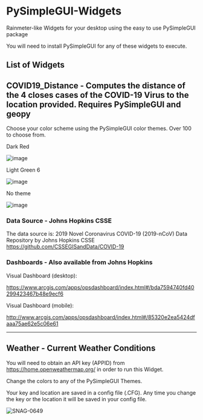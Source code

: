 # PySimpleGUI-Widgets
Rainmeter-like Widgets for your desktop using the easy to use PySimpleGUI package

You will need to install PySimpleGUI for any of these widgets to execute.

## List of Widgets

## COVID19_Distance - Computes the distance of the 4 closes cases of the COVID-19 Virus to the location provided.  Requires PySimpleGUI and geopy

Choose your color scheme using the PySimpleGUI color themes.  Over 100 to choose from.

Dark Red

![image](https://user-images.githubusercontent.com/46163555/76235485-8b503400-6201-11ea-9462-30b7311241df.png)

Light Green 6

![image](https://user-images.githubusercontent.com/46163555/76235530-9a36e680-6201-11ea-8163-c74b08296dd4.png)

No theme

![image](https://user-images.githubusercontent.com/46163555/76235563-a622a880-6201-11ea-8852-c4f7c7759f45.png)

### Data Source - Johns Hopkins CSSE

The data source is:
  2019 Novel Coronavirus COVID-19 (2019-nCoV) Data Repository by Johns Hopkins CSSE
  https://github.com/CSSEGISandData/COVID-19

### Dashboards - Also available from Johns Hopkins

Visual Dashboard (desktop):

https://www.arcgis.com/apps/opsdashboard/index.html#/bda7594740fd40299423467b48e9ecf6

Visual Dashboard (mobile):

http://www.arcgis.com/apps/opsdashboard/index.html#/85320e2ea5424dfaaa75ae62e5c06e61


--------------------

## Weather - Current Weather Conditions

You will need to obtain an API key (APPID) from https://home.openweathermap.org/ in order to run this Widget.

Change the colors to any of the PySimpleGUI Themes.

Your key and location are saved in a config file (.CFG).  Any time you change the key or the location it will be saved in your config file.

![SNAG-0649](https://user-images.githubusercontent.com/46163555/76476971-3ddaef00-63da-11ea-8e7e-3aafb1485185.jpg)
